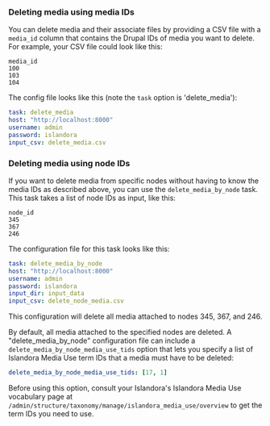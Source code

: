 ### Deleting media using media IDs

You can delete media and their associate files by providing a CSV file with a `media_id` column that contains the Drupal IDs of media you want to delete. For example, your CSV file could look like this:

```text
media_id
100
103
104
```

The config file looks like this (note the `task` option is 'delete_media'):

```yaml
task: delete_media
host: "http://localhost:8000"
username: admin
password: islandora
input_csv: delete_media.csv
```

### Deleting media using node IDs

If you want to delete media from specific nodes without having to know the media IDs as described above, you can use the `delete_media_by_node` task. This task takes a list of node IDs as input, like this:

```text
node_id
345
367
246
```

The configuration file for this task looks like this:

```yaml
task: delete_media_by_node
host: "http://localhost:8000"
username: admin
password: islandora
input_dir: input_data
input_csv: delete_node_media.csv
```

This configuration will delete all media attached to nodes 345, 367, and 246. 

By default, all media attached to the specified nodes are deleted. A "delete_media_by_node" configuration file can include a `delete_media_by_node_media_use_tids` option that lets you specify a list of Islandora Media Use term IDs that a media must have to be deleted:

```yaml 
delete_media_by_node_media_use_tids: [17, 1]
```

Before using this option, consult your Islandora's Islandora Media Use vocabulary page at `/admin/structure/taxonomy/manage/islandora_media_use/overview` to get the term IDs you need to use.
